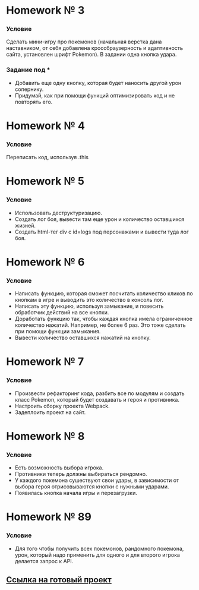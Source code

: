 # Homework № 3 
### Условие
Сделать мини-игру про покемонов (начальная верстка дана наставником, от себя добавлена кроссбраузерность и адаптивность сайта, установлен шрифт Pokemon). В задании одна кнопка удара.

### Задание под *
* Добавить еще одну кнопку, которая будет наносить другой урон сопернику.
* Придумай, как при помощи функций оптимизировать код и не повторять его.

# Homework № 4 
### Условие
Переписать код, используя .this

# Homework № 5 
### Условие
* Использовать деструктуризацию.
* Создать лог боя, вывести там еще урон и количество оставшихся жизней. 
* Создать html-тег div с id=logs под персонажами и вывести туда лог боя. 

# Homework № 6 
### Условие
* Написать функцию, которая сможет посчитать количество кликов  по кнопкам в игре и выводить это количество в консоль лог.
* Написать эту функцию, используя замыкание, и повесить обработчик действий на все кнопки.
* Доработать функцию так, чтобы каждая кнопка имела ограниченное количество нажатий. Например, не более 6 раз. Это тоже сделать при помощи функции замыкания.
* Вывести количество оставшихся нажатий на кнопку.

# Homework № 7 
### Условие
* Произвести рефакторинг кода, разбить все по модулям и создать класс Pokemon, который будет создавать и героя и противника.
* Настроить сборку проекта Webpack.
* Задеплоить проект на сайт.

# Homework № 8 
### Условие
* Есть возможность выбора игрока.
* Противники теперь должны выбираться рендомно.
* У каждого покемона сушествуют свои удары, в зависимости от выбора героя отрисовываются кнопки с нужными ударами.
* Появилась кнопка начала игры и перезагрузки.

# Homework № 89
### Условие
* Для того чтобы получить всех покемонов, рандомного покемона, урон, который надо применить для одного и для второго игрока делается запрос к API.





 ## [Ссылка на готовый проект](https://optimistic-bohr-6c6b92.netlify.app)


